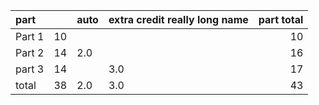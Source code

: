 | part   |    | auto   | extra credit really long name   |   part total |
|:-------|---:|:-------|:--------------------------------|-------------:|
| Part 1 | 10 |        |                                 |           10 |
| Part 2 | 14 | 2.0    |                                 |           16 |
| part 3 | 14 |        | 3.0                             |           17 |
| total  | 38 | 2.0    | 3.0                             |           43 |
